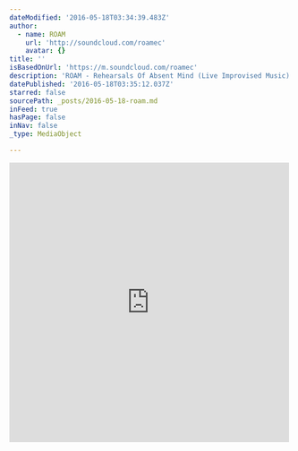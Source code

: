 ```yaml
---
dateModified: '2016-05-18T03:34:39.483Z'
author:
  - name: ROAM
    url: 'http://soundcloud.com/roamec'
    avatar: {}
title: ''
isBasedOnUrl: 'https://m.soundcloud.com/roamec'
description: 'ROAM - Rehearsals Of Absent Mind (Live Improvised Music) Music and sound project with a firm belief in improvised music as the purest language. These are conversations of musicians, interactive compositions, written topics or totally improvised ideas that sprout in an innocent way, it is a form of meditation, of self-knowledge and experimentation, with a goal of achieving higher levels of consciousness and enjoyment for both listener and player.'
datePublished: '2016-05-18T03:35:12.037Z'
starred: false
sourcePath: _posts/2016-05-18-roam.md
inFeed: true
hasPage: false
inNav: false
_type: MediaObject

---
```

<iframe src="https://cdn.embedly.com/widgets/media.html?src=https%3A%2F%2Fw.soundcloud.com%2Fplayer%2F%3Fvisual%3Dtrue%26url%3Dhttp%253A%252F%252Fapi.soundcloud.com%252Fusers%252F3141951%26show_artwork%3Dtrue&amp;url=https%3A%2F%2Fm.soundcloud.com%2Froamec&amp;image=http%3A%2F%2Fi1.sndcdn.com%2Favatars-000222191854-2zy4qi-t500x500.jpg&amp;key=b7d04c9b404c499eba89ee7072e1c4f7&amp;type=text%2Fhtml&amp;schema=soundcloud" width="500" height="500" scrolling="no" frameborder="0" allowfullscreen="" style=""></iframe>